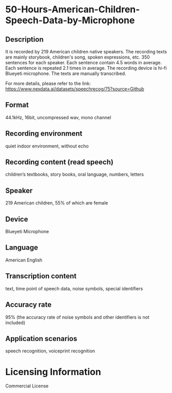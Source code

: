 # 50-Hours-American-Children-Speech-Data-by-Microphone


## Description
It is recorded by 219 American children native speakers. The recording texts are mainly storybook, children's song, spoken expressions, etc. 350 sentences for each speaker. Each sentence contain 4.5 words in average. Each sentence is repeated 2.1 times in average. The recording device is hi-fi Blueyeti microphone. The texts are manually transcribed.

For more details, please refer to the link: https://www.nexdata.ai/datasets/speechrecog/75?source=Github



## Format
44.1kHz, 16bit, uncompressed wav, mono channel

## Recording environment
quiet indoor environment, without echo

## Recording content (read speech)
children’s textbooks, story books, oral language, numbers, letters

## Speaker
219 American children, 55% of which are female

## Device
Blueyeti Microphone

## Language
American English

## Transcription content
text, time point of speech data, noise symbols, special identifiers

## Accuracy rate
95% (the accuracy rate of noise symbols and other identifiers is not included)

## Application scenarios
speech recognition, voiceprint recognition

# Licensing Information
Commercial License
